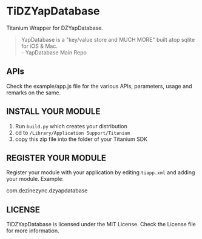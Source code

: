 TiDZYapDatabase
===============

Titanium Wrapper for DZYapDatabase. 

> YapDatabase is a "key/value store and MUCH MORE" built atop sqlite for iOS & Mac.  
> \- YapDatabase Main Repo

APIs
---
Check the example/app.js file for the various APIs, parameters, usage and remarks on the same.

INSTALL YOUR MODULE
--------------------

1. Run `build.py` which creates your distribution
2. cd to `/Library/Application Support/Titanium`
3. copy this zip file into the folder of your Titanium SDK

REGISTER YOUR MODULE
---------------------

Register your module with your application by editing `tiapp.xml` and adding your module.
Example:

<modules>
	<module version=“1.0”>com.dezinezync.dzyapdatabase</module>
</modules>

LICENSE
-------
TiDZYapDatabase is licensed under the MIT License. Check the License file for more information.
